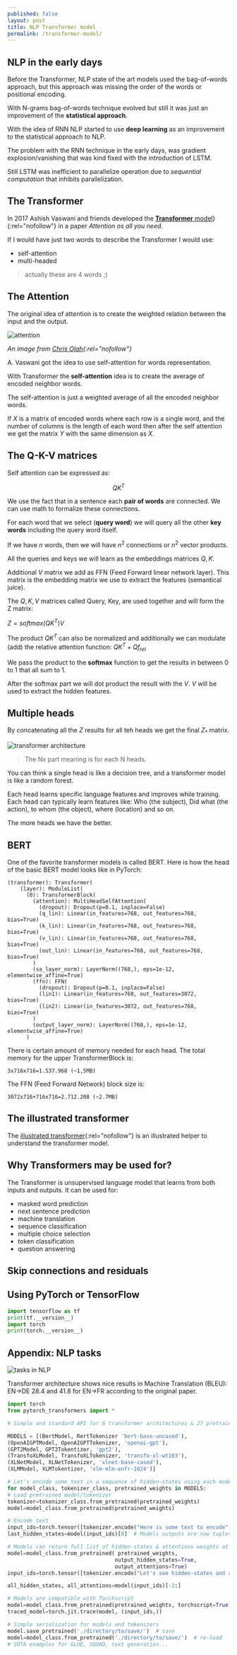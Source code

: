 ```yaml
---
published: false
layout: post
title: NLP Transformer model
permalink: /transformer-model/
---
```

## NLP in the early days

Before the Transformer, NLP state of the art models used the bag-of-words approach, but this approach was missing the order of the words or positional encoding.

With N-grams bag-of-words technique evolved but still it was just an improvement of the **statistical approach**.

With the idea of RNN NLP started to use **deep learning** as an improvement to the statistical approach to NLP. 

The problem with the RNN technique in the early days, was gradient explosion/vanishing that was kind fixed with the introduction of LSTM.

Still LSTM was inefficient to parallelize operation due to _sequential computation_ that inhibits parallelization.


## The Transformer

In 2017 Ashish Vaswani and friends developed the [**Transformer** model](https://arxiv.org/abs/1706.03762)}{:rel="nofollow"} in a paper _Attention os all you need_.

If I would have just two words to describe the Transformer I would use:

* self-attention
* multi-headed

> actually these are 4 words ;)

## The Attention

The original idea of attention is to create the weighted relation between the input and the output.

![attention](/images/attention.jpg) 

_An image from [Chris Olah](https://distill.pub/2016/augmented-rnns/){:rel="nofollow"}_

A. Vaswani got the idea to use self-attention for words representation.

With Transformer the **self-attention** idea is to create the average of encoded neighbor words.

The self-attention is just a weighted average of all the encoded neighbor words.

If $X$ is a matrix of encoded words where each row is a single word, and the number of columns is the length of each word then after the self attention we get the matrix $Y$ with the same dimension as $X$.

## The Q-K-V matrices

Self attention can be expressed as:

$$QK^T$$

We use the fact that in a sentence each **pair of words** are connected. We can use math to formalize these connections. 

For each word that we select (**query word**) we will query all the other **key words** including the query word itself.

If we have $n$ words, then we will have $n^2$ connections or $n^2$ vector products. 

All the queries and keys we will learn as the embeddings matrices $Q , K$.

Additional $V$ matrix we add as FFN (Feed Forward linear network layer). This matrix is the embedding matrix we use to extract the features (semantical juice).


The $Q, K, V$ matrices called Query, Key, are used together and will form the Z matrix:

$Z = softmax(QK^T)V$

The product $QK^T$ can also be normalized and additionally we can modulate (add) the relative attention function: $QK^T+Qf_{rel}$


We pass the product to the **softmax** function to get the results in between 0 to 1 that all sum to 1.

After the softmax part we will dot product the result with the $V$. $V$ will be used to extract the hidden features.


## Multiple heads

By concatenating all the $Z$ results for all teh heads we get the final $Z_*$ matrix.

![transformer architecture](/images/transformer.jpg)

> The Nx part meaning is for each N heads.


You can think a single head is like a decision tree, and a transformer model is like a random forest.

Each head learns specific language features and improves while training. Each head can typically learn features like: Who (the subject), Did what (the action), to whom (the object), where (location) and so on.

The more heads we have the better.

## BERT

One of the favorite transformer models is called BERT. Here is how the head of the basic BERT model looks like in PyTorch:

```
(transformer): Transformer(
    (layer): ModuleList(
      (0): TransformerBlock(
        (attention): MultiHeadSelfAttention(
          (dropout): Dropout(p=0.1, inplace=False)
          (q_lin): Linear(in_features=768, out_features=768, bias=True)
          (k_lin): Linear(in_features=768, out_features=768, bias=True)
          (v_lin): Linear(in_features=768, out_features=768, bias=True)
          (out_lin): Linear(in_features=768, out_features=768, bias=True)
        )
        (sa_layer_norm): LayerNorm((768,), eps=1e-12, elementwise_affine=True)
        (ffn): FFN(
          (dropout): Dropout(p=0.1, inplace=False)
          (lin1): Linear(in_features=768, out_features=3072, bias=True)
          (lin2): Linear(in_features=3072, out_features=768, bias=True)
        )
        (output_layer_norm): LayerNorm((768,), eps=1e-12, elementwise_affine=True)
      )
```
There is certain amount of memory needed for each head. The total memory for the upper TransformerBlock is:
```
3x716x716=1.537.968 (~1,5MB) 
```
The FFN (Feed Forward Network) block size is:

```
3072x716+716x716=2.712.208 (~2.7MB)
```

## The illustrated transformer

The [illustrated transformer](http://jalammar.github.io/illustrated-transformer/){:rel="nofollow"} is an illustrated helper to understand the transformer model.

## Why Transformers may be used for?

The Transformer is unsupervised language model that learns from both inputs and outputs. It can be used for:

* masked word prediction
* next sentence prediction
* machine translation
* sequence classification
* multiple choice selection
* token classification
* question answering


## Skip connections and residuals

## Using PyTorch or TensorFlow

```python
import tensorflow as tf
print(tf.__version__)
import torch
print(torch.__version__)
```

## Appendix: NLP tasks

![tasks in NLP](/images/tasks.jpg)

Transformer architecture shows nice results in Machine Translation (BLEU): EN->DE 28.4 and 41.8 for EN->FR according to the original paper.


```python
import torch
from pytorch_transformers import *

# Simple and standard API for 6 transformer architectures & 27 pretrained model weights:

MODELS = [(BertModel, RertTokenizer 'bert-base-uncased'),
(OpenAIGPTModel, OpenAIGPTTokenizer, 'openai-gpt'),
(GPT2Model, GPT2Tokentizer, 'gpt2'),
(TransfoXLModel, TransfoXLTokenizer, 'transfo-xl-wt103'),
(XLNetModel, XLNetTokenizer, 'xlnet-base-cased'),
(XLMModel, XLMTokentizer, 'xlm-mlm-enfr-1024')]

# Let's encode some text in a sequence of hidden-states using each model:
for model_class, tokenizer_class, pretrained_weights in MODELS:
# Load pretrained model/tokenizer
tokenizer=tokenizer_class.from_pretrained(pretrained_weights)
model=model_class.from_pretrained(pretrained_weights)

# Encode text
input_ids=torch.tensor([tokenizer.encode("Here is some text to encode")])
last_hidden_states=model(input_ids)[0]  # Models outputs are now tuples

# Models can return full list of hidden-states & attentions weights at each layer
model=model_class.from_pretrained( pretrained_weights,
                                  output_hidden_states=True, 
                                  output_attentions=True)
input_ids=torch.tensor([tokenizer.encode("Let's see hidden-states and attentions")])

all_hidden_states, all_attentions=model(input_ids)[-2:]

# Models are compatible with Torchscript
model=model_class.from_pretrained(pretrained_weights, torchscript=True)
traced_model=torch.jit.trace(model, (input_ids,))

# Simple serialization for models and tokenizers
model.save_pretrained('./directory/to/save/')  # save
model=model_class.from_pretrained('./directory/to/save/')  # re-load
# SOTA examples for GLUE, SQUAD, text generation...
```
